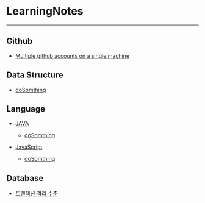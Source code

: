 # LearningNotes  
---
## Github

  * [Multiple github accounts on a single machine](https://github.com/sunnkis/LearningNotes/edit/master/Gihub/Multiple%20github%20accounts%20on%20a%20single%20machine.md)

## Data Structure

  * [doSomthing]()

## Language

  * [JAVA]()
    * [doSomthing]()
    
  * [JavaScript]()
    * [doSomthing]()

## Database

  * [트랜잭션 격리 수준](https://github.com/sunnkis/LearningNotes/blob/master/Database/%ED%8A%B8%EB%9E%9C%EC%9E%AD%EC%85%98%20%EA%B2%A9%EB%A6%AC%20%EC%88%98%EC%A4%80.md)
